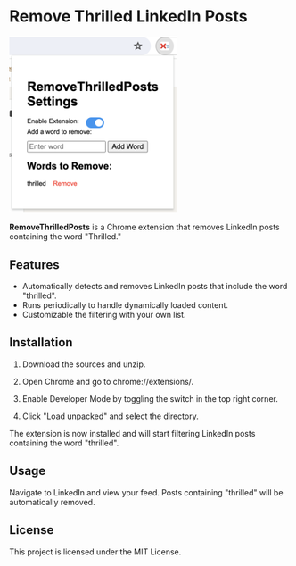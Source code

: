 # Remove Thrilled LinkedIn Posts

<img src="img1.png" width="300">

**RemoveThrilledPosts** is a Chrome extension that removes LinkedIn posts containing the word "Thrilled."

## Features

- Automatically detects and removes LinkedIn posts that include the word "thrilled".
- Runs periodically to handle dynamically loaded content.
- Customizable the filtering with your own list.

## Installation

1. Download the sources and unzip. 

2. Open Chrome and go to chrome://extensions/.

3. Enable Developer Mode by toggling the switch in the top right corner.

5. Click "Load unpacked" and select the directory.

The extension is now installed and will start filtering LinkedIn posts containing the word "thrilled".

## Usage

Navigate to LinkedIn and view your feed.
Posts containing "thrilled" will be automatically removed.

## License
This project is licensed under the MIT License.
